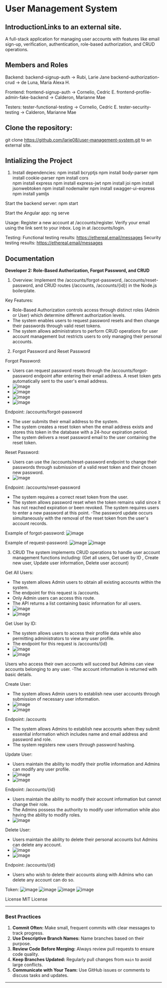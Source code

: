 # User Management System
## IntroductionLinks to an external site.
A full-stack application for managing user accounts with features like email sign-up, verification, authentication, role-based authorization, and CRUD operations.

## Members and Roles

Backend:
backend-signup-auth -> Rubi, Larie Jane
backend-authorization-crud -> de Luna, Maria Alexa H.

Frontend:
frontend-signup-auth -> Cornelio, Cedric E.
frontend-profile-admin-fake-backend -> Calderon, Marianne Mae

Testers:
tester-functional-testing -> Cornelio, Cedric E.
tester-security-testing -> Calderon, Marianne Mae

## Clone the repository:
git clone https://github.com/larie08/user-management-system.git to an external site.

## Intializing the Project

1. Install dependencies:
npm install bcryptjs
npm install body-parser
npm install cookie-parser
npm install cors   
npm install express
npm install express-jwt
npm install joi
npm install jsonwebtoken
npm install nodemailer
npm install swagger-ui-express
npm install yamljs

Start the backend server:
npm start

Start the Angular app:
ng serve

Usage:
Register a new account at /accounts/register.
Verify your email using the link sent to your inbox.
Log in at /accounts/login.

Testing: 
Functional testing results: https://ethereal.email/messages
Security testing results: https://ethereal.email/messages

## Documentation

**Developer 2: Role-Based Authorization, Forgot Password, and CRUD**

1. Overview: 
Implement the /accounts/forgot-password, /accounts/reset-password, and CRUD routes (/accounts, /accounts/{id}) in the Node.js boilerplate.

Key Features: 
- Role-Based Authorization controls access through distinct roles (Admin or User) which determine different authorization levels.
- The system enables users to request password resets and then change their passwords through valid reset tokens.
- The system allows administrators to perform CRUD operations for user account management but restricts users to only managing their personal accounts.

2. Forgot Password and Reset Password

Forgot Password:
- Users can request password resets through the /accounts/forgot-password endpoint after entering their email address. A reset token gets automatically sent to the user's email address.
- ![image](https://github.com/user-attachments/assets/e7e782a2-c739-4676-8a64-821454075b00)
- ![image](https://github.com/user-attachments/assets/f28a7683-2134-401a-a84f-a0f81631edb6)
- ![image](https://github.com/user-attachments/assets/1e3fc7a6-22ea-4a6d-a477-0c02f1ee6590)
- ![image](https://github.com/user-attachments/assets/3085b7f6-89d9-4674-8064-70af5d3382cb)

Endpoint: /accounts/forgot-password
- The user submits their email address to the system.
- The system creates a reset token when the email address exists and stores this token in the database with a 24-hour expiration period.
- The system delivers a reset password email to the user containing the reset token.

Reset Password:
- Users can use the /accounts/reset-password endpoint to change their passwords through submission of a valid reset token and their chosen new password.
- ![image](https://github.com/user-attachments/assets/9c2db2fe-313f-44a4-84cf-d4f680b11c54)

Endpoint: /accounts/reset-password
- The system requires a correct reset token from the user.
- The system allows password reset when the token remains valid since it has not reached expiration or been revoked. The system requires users to enter a new password at this point.
-The password update occurs simultaneously with the removal of the reset token from the user's account records.

Example of forgot-password: 
![image](https://github.com/user-attachments/assets/e939b39a-ce00-4c9f-86a8-e262932e478f)

Example of request-password: 
![image](https://github.com/user-attachments/assets/34015fb2-e3a8-466c-b829-acf67500cfd0)
![image](https://github.com/user-attachments/assets/4b191a0d-5c4f-468f-873e-7a0f33f552d2)


3. CRUD 
The system implements CRUD operations to handle user account management functions including: (Get  all users, Get user by ID , Create new user, Update user information, Delete user account)

Get All Users:
- The system allows Admin users to obtain all existing accounts within the system.
- The endpoint  for this request is /accounts.
- Only Admin users can access this route.
- The API returns a list  containing basic information for all users.
- ![image](https://github.com/user-attachments/assets/82e0e4bf-1142-4612-9917-06670e60bfd6)
- ![image](https://github.com/user-attachments/assets/e9e7126f-c5ec-4695-aa91-594933158220)

Get User by ID:
- The system allows users to access their profile  data while also permitting administrators to view any user profile.
- The endpoint for this request is  /accounts/{id}
- ![image](https://github.com/user-attachments/assets/a8b435c9-d836-4eab-be97-d162c8ee2714)
- ![image](https://github.com/user-attachments/assets/1585618b-3e6d-4d4c-9b86-561ef2224002)

Users who access their own accounts will succeed but Admins can view accounts belonging to any user.
-The account information is returned with basic details.

Create User:
- The system allows Admin users to establish  new user accounts through submission of necessary user information.
- ![image](https://github.com/user-attachments/assets/c67ab91a-dfe1-4c90-8613-2ee2b6a49653)
- ![image](https://github.com/user-attachments/assets/c37def83-2da3-4c60-b01e-9c8b82bfe488)

Endpoint: /accounts
- The system allows Admins  to establish new accounts when they submit essential information which includes name and email address and password and role.
- The system registers new users through password hashing.

Update User:
- Users maintain the ability to modify their profile  information and Admins can modify any user profile.
- ![image](https://github.com/user-attachments/assets/9d3e751f-48c9-4251-942e-0f8cbf1490b4)
- ![image](https://github.com/user-attachments/assets/104f7ac2-e887-4fd9-85b0-1efceb4b635b)

Endpoint: /accounts/{id}
- Users maintain the  ability to modify their account information but cannot change their role.
- The Admins possess the authority to modify  user information while also having the ability to modify roles.
- ![image](https://github.com/user-attachments/assets/9ede45bc-3dcc-4e52-aa10-32b6d698eea7)

Delete User:
- Users maintain the ability to delete  their personal accounts but Admins can delete any account.
- ![image](https://github.com/user-attachments/assets/986e1c5a-b53b-47dc-a073-3e03d042cd84)
- ![image](https://github.com/user-attachments/assets/e1334d9a-541a-4fe9-a2bf-f09f62155990)

Endpoint: /accounts/{id}
- Users who  wish to delete their accounts along with Admins who can delete any account can do so.

Token: 
![image](https://github.com/user-attachments/assets/e76f6b0c-a3cb-40d4-b665-035a6a858314)
![image](https://github.com/user-attachments/assets/8057b50a-9bdf-4c85-a0a7-767780b45f7a)
![image](https://github.com/user-attachments/assets/759a0605-ec73-4c9a-8855-b104639b700c)
![image](https://github.com/user-attachments/assets/e1fd16f7-dfb0-4548-a19e-0c1b5ea40db7)



License
MIT License

---
### **Best Practices**
1. **Commit Often:** Make small, frequent commits with clear messages to track progress.
2. **Use Descriptive Branch Names:** Name branches based on their purpose.
3. **Review Code Before Merging:** Always review pull requests to ensure code quality.
4. **Keep Branches Updated:** Regularly pull changes from `main` to avoid large conflicts.
5. **Communicate with Your Team:** Use GitHub issues or comments to discuss tasks and updates.
---
